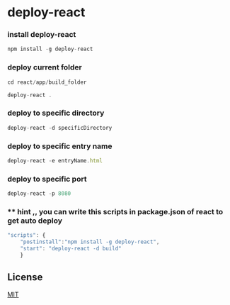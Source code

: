 # deploy-react

### install deploy-react
```javascript
npm install -g deploy-react
```

### deploy current folder
```javascript
cd react/app/build_folder

deploy-react . 
```

### deploy to specific directory 
```javascript
deploy-react -d specificDirectory
```

### deploy to specific entry name
```javascript
deploy-react -e entryName.html
```

### deploy to specific port 
```javascript
deploy-react -p 8080
```

### ** hint ,, you can write this scripts in package.json of react to get auto deploy 
```javascript
"scripts": {
	"postinstall":"npm install -g deploy-react",
    "start": "deploy-react -d build"
	}
```

## License

  [MIT](LICENSE)